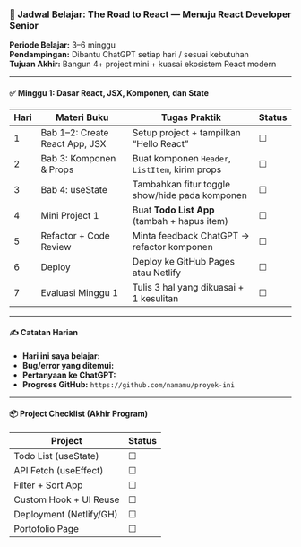 
### 📘 Jadwal Belajar: The Road to React — Menuju React Developer Senior

**Periode Belajar:** 3–6 minggu  
**Pendampingan:** Dibantu ChatGPT setiap hari / sesuai kebutuhan  
**Tujuan Akhir:** Bangun 4+ project mini + kuasai ekosistem React modern  

---

#### ✅ Minggu 1: Dasar React, JSX, Komponen, dan State

| Hari | Materi Buku                   | Tugas Praktik                                      | Status |
|------|-------------------------------|----------------------------------------------------|--------|
| 1    | Bab 1–2: Create React App, JSX| Setup project + tampilkan “Hello React”           | ☐      |
| 2    | Bab 3: Komponen & Props       | Buat komponen `Header`, `ListItem`, kirim props    | ☐      |
| 3    | Bab 4: useState               | Tambahkan fitur toggle show/hide pada komponen    | ☐      |
| 4    | Mini Project 1                | Buat **Todo List App** (tambah + hapus item)      | ☐      |
| 5    | Refactor + Code Review        | Minta feedback ChatGPT → refactor komponen        | ☐      |
| 6    | Deploy                        | Deploy ke GitHub Pages atau Netlify               | ☐      |
| 7    | Evaluasi Minggu 1             | Tulis 3 hal yang dikuasai + 1 kesulitan            | ☐      |

---

#### ✍️ Catatan Harian

- **Hari ini saya belajar:**  
- **Bug/error yang ditemui:**  
- **Pertanyaan ke ChatGPT:**  
- **Progress GitHub:** `https://github.com/namamu/proyek-ini`

---

#### 📦 Project Checklist (Akhir Program)

| Project                     | Status |
|----------------------------|--------|
| Todo List (useState)       | ☐      |
| API Fetch (useEffect)      | ☐      |
| Filter + Sort App          | ☐      |
| Custom Hook + UI Reuse     | ☐      |
| Deployment (Netlify/GH)    | ☐      |
| Portofolio Page            | ☐      |
